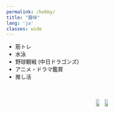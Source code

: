 ```yaml
---
permalink: /hobby/
title: "趣味"
lang: 'ja'
classes: wide
---
```


* 筋トレ
* 水泳
* 野球観戦 (中日ドラゴンズ)
* アニメ・ドラマ鑑賞
* 推し活



<div style="margin: 50px 0; display: flex; justify-content: center; gap: 60px; align-items: center;">
  <div style="text-align: center;">
  
<img src="{{ site.url }}{{ site.baseurl }}/assets/images/inui.jpg" style="width: 45%;">
<img src="{{ site.url }}{{ site.baseurl }}/assets/images/momonga.jpg" style="width: 45%;">

  </div>
</div>
